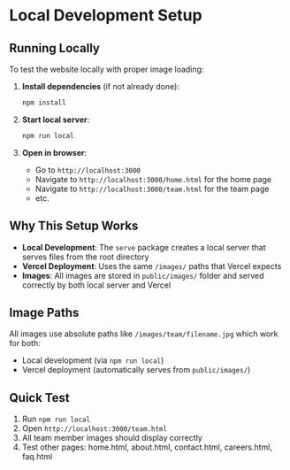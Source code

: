 # Local Development Setup

## Running Locally

To test the website locally with proper image loading:

1. **Install dependencies** (if not already done):
   ```bash
   npm install
   ```

2. **Start local server**:
   ```bash
   npm run local
   ```

3. **Open in browser**:
   - Go to `http://localhost:3000`
   - Navigate to `http://localhost:3000/home.html` for the home page
   - Navigate to `http://localhost:3000/team.html` for the team page
   - etc.

## Why This Setup Works

- **Local Development**: The `serve` package creates a local server that serves files from the root directory
- **Vercel Deployment**: Uses the same `/images/` paths that Vercel expects
- **Images**: All images are stored in `public/images/` folder and served correctly by both local server and Vercel

## Image Paths

All images use absolute paths like `/images/team/filename.jpg` which work for both:
- Local development (via `npm run local`)
- Vercel deployment (automatically serves from `public/images/`)

## Quick Test

1. Run `npm run local`
2. Open `http://localhost:3000/team.html`
3. All team member images should display correctly
4. Test other pages: home.html, about.html, contact.html, careers.html, faq.html
